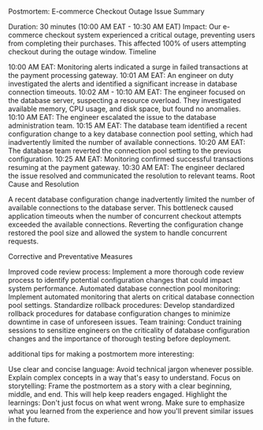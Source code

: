 Postmortem: E-commerce Checkout Outage
Issue Summary

Duration: 30 minutes (10:00 AM EAT - 10:30 AM EAT)
Impact: Our e-commerce checkout system experienced a critical outage, preventing users from completing their purchases. This affected 100% of users attempting checkout during the outage window.
Timeline

10:00 AM EAT: Monitoring alerts indicated a surge in failed transactions at the payment processing gateway.
10:01 AM EAT: An engineer on duty investigated the alerts and identified a significant increase in database connection timeouts.
10:02 AM - 10:10 AM EAT: The engineer focused on the database server, suspecting a resource overload. They investigated available memory, CPU usage, and disk space, but found no anomalies.
10:10 AM EAT: The engineer escalated the issue to the database administration team.
10:15 AM EAT: The database team identified a recent configuration change to a key database connection pool setting, which had inadvertently limited the number of available connections.
10:20 AM EAT: The database team reverted the connection pool setting to the previous configuration.
10:25 AM EAT: Monitoring confirmed successful transactions resuming at the payment gateway.
10:30 AM EAT: The engineer declared the issue resolved and communicated the resolution to relevant teams.
Root Cause and Resolution

A recent database configuration change inadvertently limited the number of available connections to the database server. This bottleneck caused application timeouts when the number of concurrent checkout attempts exceeded the available connections. Reverting the configuration change restored the pool size and allowed the system to handle concurrent requests.

Corrective and Preventative Measures

Improved code review process: Implement a more thorough code review process to identify potential configuration changes that could impact system performance.
Automated database connection pool monitoring: Implement automated monitoring that alerts on critical database connection pool settings.
Standardize rollback procedures: Develop standardized rollback procedures for database configuration changes to minimize downtime in case of unforeseen issues.
Team training: Conduct training sessions to sensitize engineers on the criticality of database configuration changes and the importance of thorough testing before deployment.

additional tips for making a postmortem more interesting:

Use clear and concise language: Avoid technical jargon whenever possible. Explain complex concepts in a way that's easy to understand.
Focus on storytelling: Frame the postmortem as a story with a clear beginning, middle, and end. This will help keep readers engaged.
Highlight the learnings: Don't just focus on what went wrong. Make sure to emphasize what you learned from the experience and how you'll prevent similar issues in the future.
